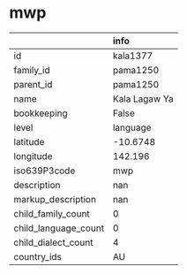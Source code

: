 # mwp
|                      | info          |
|:---------------------|:--------------|
| id                   | kala1377      |
| family_id            | pama1250      |
| parent_id            | pama1250      |
| name                 | Kala Lagaw Ya |
| bookkeeping          | False         |
| level                | language      |
| latitude             | -10.6748      |
| longitude            | 142.196       |
| iso639P3code         | mwp           |
| description          | nan           |
| markup_description   | nan           |
| child_family_count   | 0             |
| child_language_count | 0             |
| child_dialect_count  | 4             |
| country_ids          | AU            |